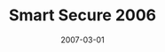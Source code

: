 ---
caption: #what displays in the portfolio grid:
  title: Smart Secure 2006
  subtitle: 출입보안/식당/근태관리 시스템
  thumbnail: assets/img/portfolio/smartsecure/thumb_smartsecure.png
  
#what displays when the item is clicked:
title: "Smart Secure 2006"
projecttitle: "프로젝트 설명"
project: "업무의 특성과 필요에 따라 제한, 개방하여 사용자가 원하는 방법으로 조절가능한 사무환경을 조성<br>출입통제 영상보안 시스템은 보안이 필요한 장소에 대하여 비허가자의 무단침입 및 파괴행위로부터 건물을 안전하게 보호하는 시스템으로 출입자에 대한 출입허가내용을 등록하여, 허가된 시간대에 허가된 출입문을 출입할 수 있도록 설정하여 운영<br>빌딩 내 ID 카드 인식 기반으로 통합 관리함으로써 출입관리, 식당관리, 근태관리, 특수지역 모니터링 등 다양한 응용분야를 통합관리 할 수 있는 시스템"
roletitle: "주요업무 및 담당역할"
role: "솔류션 윈도우 애플리케이션 전체영역 개발<br>
&nbsp;• 통합 프레임 워크 개발<br>
&nbsp;• Main App 개발<br>
&nbsp;• Report App 개발<br>
&nbsp;• Monitoring App 개발<br>
&nbsp;• ACam40Plus와 통신 제어 모듈 개발(TCP/IP)<br>
&nbsp;• ACam40과 통신 제어 모듈 개발(시리얼 통신 RS485)<br>
&nbsp;• ACam2000N 단독형 리더기와 통신 제어 모듈 개발(시리얼 통신 RS422)<br>
&nbsp;• TCP 통신 로더 개발"
datetitle: "참여기간"
startdate: 2006/04
enddate: 2007/03
skilltitle: "개발언어 및 주요기술"
skills:
  - title: "Windows"
  - title: "Delhpi"
linktitle: "링크(서비스 종료)"
link: "http://www.dnst.co.kr/"
imagetitle: "참고화면"
images:
 - src: assets/img/portfolio/smartsecure/smartsecure_01.png
 - alt: 
date: 2007-03-01
---